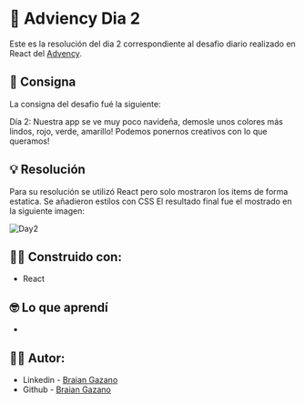 # 🎄 Adviency Dia 2

Este es la resolución del dia 2 correspondiente al desafio diario realizado en React del [Advency](https://twitter.com/goncy/status/1598688587154849792).

## 📖 Consigna

La consigna del desafio fué la siguiente:

Día 2: Nuestra app se ve muy poco navideña, demosle unos colores más lindos, rojo, verde, amarillo! Podemos ponernos creativos con lo que queramos!


## 💡 Resolución

Para su resolución se utilizó React pero solo mostraron los items de forma estatica. Se añadieron estilos con CSS
El resultado final fue el mostrado en la siguiente imagen:

![Day2](https://iili.io/HlpYpZG.png)

## 👷‍♂️ Construido con:

- React

## 🤓 Lo que aprendí

- 

## 🙋‍♂️ Autor:

- Linkedin - [Braian Gazano](https://www.linkedin.com/in/braian-gazano/)
- Github - [Braian Gazano](https://github.com/BraianGazano)

